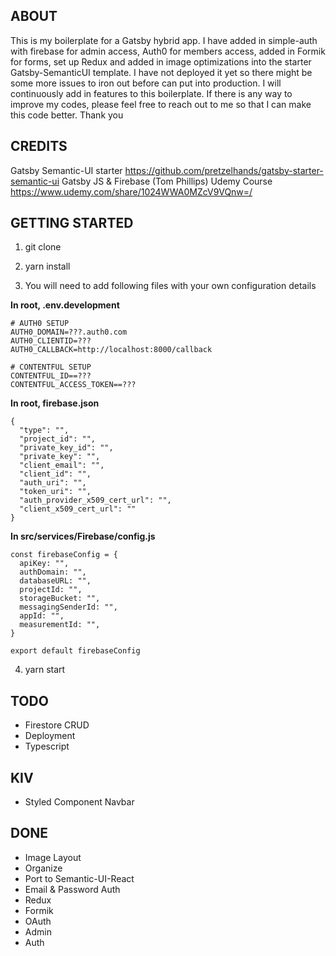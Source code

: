 ## ABOUT

This is my boilerplate for a Gatsby hybrid app. I have added in simple-auth with firebase for admin access, Auth0 for members access, added in Formik for forms, set up Redux and added in image optimizations into the starter Gatsby-SemanticUI template. I have not deployed it yet so there might be some more issues to iron out before can put into production. I will continuously add in features to this boilerplate. If there is any way to improve my codes, please feel free to reach out to me so that I can make this code better. Thank you

## CREDITS

Gatsby Semantic-UI starter https://github.com/pretzelhands/gatsby-starter-semantic-ui
Gatsby JS & Firebase (Tom Phillips) Udemy Course https://www.udemy.com/share/1024WWA0MZcV9VQnw=/

## GETTING STARTED

1. git clone <Directory>

2. yarn install

3. You will need to add following files with your own configuration details

**In root, .env.development**

```
# AUTH0 SETUP
AUTH0_DOMAIN=???.auth0.com
AUTH0_CLIENTID=???
AUTH0_CALLBACK=http://localhost:8000/callback

# CONTENTFUL SETUP
CONTENTFUL_ID==???
CONTENTFUL_ACCESS_TOKEN==???
```

**In root, firebase.json**

```
{
  "type": "",
  "project_id": "",
  "private_key_id": "",
  "private_key": "",
  "client_email": "",
  "client_id": "",
  "auth_uri": "",
  "token_uri": "",
  "auth_provider_x509_cert_url": "",
  "client_x509_cert_url": ""
}

```

**In src/services/Firebase/config.js**

```
const firebaseConfig = {
  apiKey: "",
  authDomain: "",
  databaseURL: "",
  projectId: "",
  storageBucket: "",
  messagingSenderId: "",
  appId: "",
  measurementId: "",
}

export default firebaseConfig
```

4. yarn start

## TODO

- Firestore CRUD
- Deployment
- Typescript

## KIV

- Styled Component Navbar

## DONE

- Image Layout
- Organize
- Port to Semantic-UI-React
- Email & Password Auth
- Redux
- Formik
- OAuth
- Admin
- Auth
